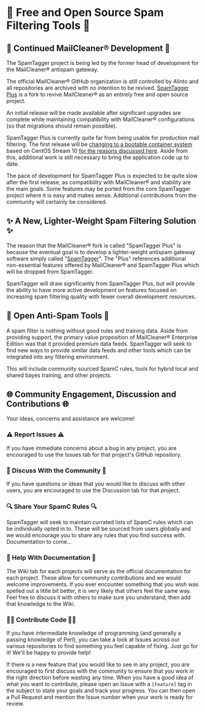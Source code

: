 # 📨 Free and Open Source Spam Filtering Tools 📨

## 🚧 Continued MailCleaner® Development 🚧

The SpamTagger project is being led by the former head of development for the MailCleaner® antispam gateway.

The official MailCleaner® GitHub organization is still controlled by Alinto and all repositories are archived with no intention to be revived. [SpamTagger Plus](https://github.com/SpamTagger/SpamTagger-Plus) is a fork to revive MailCleaner® as an entirely free and open source project.

An initial release will be made available after significant upgrades are complete while maintaining compatibility with MailCleaner® configurations (so that migrations should remain possible).

SpamTagger Plus is currently quite far from being usable for production mail filtering. The first release will be [changing to a bootable container system](https://github.com/SpamTagger/SpamTagger-Bootc) based on CentOS Stream 10 [for the reasons discussed here](https://github.com/orgs/SpamTagger/discussions/3). Aside from this, additional work is still necessary to bring the application code up to date.

The pace of development for SpamTagger Plus is expected to be quite slow after the first release, as compatibility with MailCleaner® and stability are the main goals. Some features may be ported from the core SpamTagger project where it is easy and makes sense. Additional contributions from the community will certainly be considered.

## ✨ A New, Lighter-Weight Spam Filtering Solution ✨

The reason that the MailCleaner® fork is called "SpamTagger Plus" is because the eventual goal is to develop a lighter-weight antispam gateway software simply called "[SpamTagger](https://github.com/SpamTagger/SpamTagger)". The "Plus" references additional non-essential features offered by MailCleaner® and SpamTagger Plus which will be dropped from SpamTagger.

SpamTagger will draw significantly from SpamTagger Plus, but will provide the ability to have more active development on features focused on increasing spam filtering quality with fewer overall development resources.

## 🧰 Open Anti-Spam Tools 🧰

A spam filter is nothing without good rules and training data. Aside from providing support, the primary value proposition of MailCleaner® Enterprise Edition was that it provided premium data feeds. SpamTagger will seek to find new ways to provide similar data feeds and other tools which can be integrated into any filtering environment.

This will include community sourced SpamC rules, tools for hybrid local and shared bayes training, and other projects.

## 🌐 Community Engagement, Discussion and Contributions 🌐

Your ideas, concerns and assistance are welcome!

### ⚠️ Report Issues ⚠️

If you have immediate concerns about a bug in any project, you are encouraged to use the Issues tab for that project's GitHub repository.

### 💬 Discuss With the Community 💬

If you have questions or ideas that you would like to discuss with other users, you are encouraged to use the Discussion tab for that project.

### 🔍 Share Your SpamC Rules 🔍

SpamTagger will seek to maintain currated lists of SpamC rules which can be individually opted in to. These will be sourced from users globally and we would encourage you to share any rules that you find success with. Documentation to come...

### 📑 Help With Documentation 📑

The Wiki tab for each projects will serve as the official documentation for each project. These allow for community contributions and we would welcome improvements. If you ever encounter something that you wish was spelled out a little bit better, it is very likely that others feel the same way. Feel free to discuss it with others to make sure you understand, then add that knowledge to the Wiki.

### 👩‍💻 Contribute Code 👨‍💻

If you have intermediate knowledge of programming (and generally a passing knowledge of Perl), you can take a look at Issues across our various repositories to find something you feel capable of fixing. Just go for it! We'll be happy to provide help!

If there is a new feature that you would like to see in any project, you are encouraged to first discuss with the community to ensure that you work in the right direction before wasting any time. When you have a good idea of what you want to contribute, please open an Issue with a `[Feature]` tag in the subject to state your goals and track your progress. You can then open a Pull Request and mention the Issue number when your work is ready for review.
